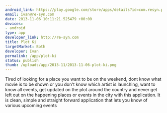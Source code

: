 ```yaml
--- 
android_link: https://play.google.com/store/apps/details?id=com.resyn.plotki&hl=en
email: ivan@re-syn.com
date: 2013-11-06 10:11:21.525479 +00:00
devices: 
- android
type: app
developer_link: http://re-syn.com
title: Plot Ki
targetMarket: Both
developer: Ivan
permalink: /app/plot-ki
status: publish
thumb: /uploads/app/2013-11/2013-11-06-plot-ki.png
---
```


Tired of looking for a place you want to be on the weekend, dont know what movie is to be shown or you don't know which artist is launching, want to know all events, get updated on the plot around the country and never get left out on the happening places or events in the city with this application. It is clean, simple and straight forward application that lets you know of various upcoming events
